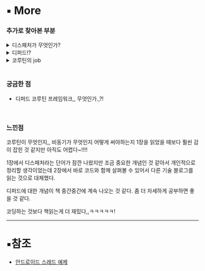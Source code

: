 # ▪️ More

### 추가로 찾아본 부분

<details>
<summary>디스패처가 무엇인가?</summary>
<div markdown="1">       

   한국어로 '보내다'라는 뜻으로 만들어진 `코루틴을 관리하고있는 스레드의 상황에 맞춰서 배분하는 역할`을 한다.
    
    
디스패처가 굉장히 잘 정리되어 있는 블로그!
    
[[Coroutine] 3. Dispatcher 란?](https://kotlinworld.tistory.com/141)

</div>
</details>

<details>
<summary>디퍼드!?</summary>
<div markdown="1">       

결과값 수신을 연기한다라는 뜻,.. `결과값을 수신하는 비동기 작업`이다. 
[https://kotlinworld.com/149](https://kotlinworld.com/149)

</div>
</details>

<details>
<summary>코루틴의 job
    </summary>
<div markdown="1">       
코루틴을 컨트롤하기 위해 존재하는 아이들. 
    
코루틴의 상태를 가지고 있고 여러개 또는 한개의 코루틴 동작을 제어할 수 있다. 
    
[Kotlin Coroutines의 Job 동작을 알아보자 |](https://thdev.tech/kotlin/2019/04/08/Init-Coroutines-Job/)
    


</div>
</details>


 <br>
 
    

### 궁금한 점

- 디퍼드 코루틴 프레임워크,, 무엇인가.,?!

<br>


### 느낀점

코루틴이 무엇인지,, 비동기가 무엇인지 어떻게 써야하는지 1장을 읽었을 때보다 훨씬 감이 잡힌 것 같지만 아직도 어렵다~!!!! 

1장에서 디스패처라는 단어가 잠깐 나왔지만 조금 중요한 개념인 것 같아서 개인적으로 정리할 생각이었는데 2장에서 바로 코드와 함께 살펴볼 수 있어서 다른 기술 블로그를 읽는 것으로 대체했다. 

디퍼드에 대한 개념이 책 중간중간에 계속 나오는 것 같다. 좀 더 자세하게 공부하면 좋을 것 같다.

코딩하는 것보다 책읽는게 더 재밌다,,ㅋㅋㅋㅋㅋ!

---

# ▪️참조

- [안드로이드 스레드 예제](https://recipes4dev.tistory.com/150)
